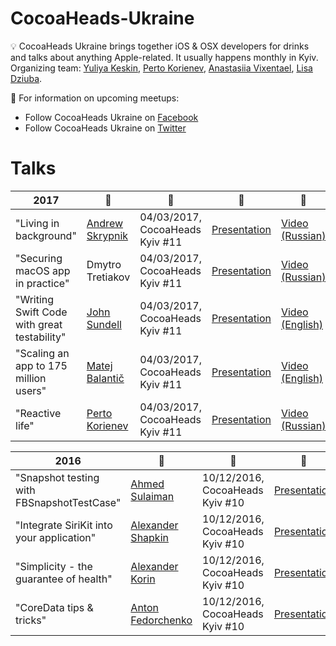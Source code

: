 # CocoaHeads-Ukraine

:bulb: CocoaHeads Ukraine brings together iOS & OSX developers for drinks and talks about anything Apple-related. It usually happens monthly in Kyiv. Organizing team: [Yuliya Keskin](https://www.facebook.com/yuliya.keskin), [Perto Korienev](https://www.facebook.com/soxjke), [Anastasiia Vixentael](https://www.facebook.com/messages/t/vixxentael), [Lisa Dziuba](https://twitter.com/LisaDziuba). 

🎤 For information on upcoming meetups:
* Follow CocoaHeads Ukraine on [Facebook](https://www.facebook.com/CocoaHeadsUkraine/)
* Follow CocoaHeads Ukraine on [Twitter](https://twitter.com/CocoaHeadsUA) 

# Talks 

| 2017  | :santa: |  :date: | :pencil: | :movie_camera: |
|-------------------------------------------------------------------|-----------------------------------------------|------------------------------------------------|---------------------------------|---------------------------------|
|  "Living in background" | [Andrew Skrypnik](https://www.facebook.com/AnarH93?fref=ts) | 04/03/2017,  CocoaHeads Kyiv #11 | [Presentation](https://speakerdeck.com/anarh93/cocoaheadsukraine-2017) | [Video (Russian)](https://youtu.be/5Q2-B0CAqK4)
|  "Securing macOS app in practice" | Dmytro Tretiakov | 04/03/2017,  CocoaHeads Kyiv #11 | [Presentation](https://speakerdeck.com/cocoaheadsukraine/securing-macos-app-in-practice-by-dmytro-tretiakov) | [Video (Russian)](https://youtu.be/IYtPIVvKAuU)
| "Writing Swift Code with great testability" | [John Sundell](https://twitter.com/johnsundell) | 04/03/2017,  CocoaHeads Kyiv #11 | [Presentation](https://www.slideshare.net/JohnSundell/writing-swift-code-with-great-testability) | [Video (English)](https://youtu.be/HHEp4mcLXfk)
| "Scaling an app to 175 million users" | [Matej Balantič](https://twitter.com/skavt) | 04/03/2017,  CocoaHeads Kyiv #11 | [Presentation](https://speakerdeck.com/matejbalantic/scaling-an-app-to-175-million-users) | [Video (English)](https://youtu.be/EOr7b62lR3I)
| "Reactive life" | [Perto Korienev](https://www.facebook.com/soxjke) | 04/03/2017,  CocoaHeads Kyiv #11 | [Presentation](https://speakerdeck.com/cocoaheadsukraine/recative-life-by-perto-korienev) | [Video (Russian)](https://youtu.be/WXr3cN-xTZg)


| 2016  | :santa: |  :date: | :pencil: | :movie_camera: |
|-------------------------------------------------------------------|-----------------------------------------------|------------------------------------------------|---------------------------------|---------------------------------|
|  "Snapshot testing with FBSnapshotTestCase" | [Ahmed Sulaiman](https://twitter.com/ahmed_sulajman) | 10/12/2016,  CocoaHeads Kyiv #10 | [Presentation](https://speakerdeck.com/cocoaheadsukraine/snapshot-testing-with-fbsnapshottestcase-by-ahmed-sulaiman) | :stuck_out_tongue: 
|  "Integrate SiriKit into your application" | [Alexander Shapkin](https://www.facebook.com/profile.php?id=100002038601070)| 10/12/2016,  CocoaHeads Kyiv #10 | [Presentation](https://speakerdeck.com/cocoaheadsukraine/integrate-sirikit-into-your-application-by-alexander-shapkin)| :stuck_out_tongue:
| "Simplicity - the guarantee of health" | [Alexander Korin](https://www.facebook.com/oleksa.korin) | 10/12/2016,  CocoaHeads Kyiv #10 | [Presentation](https://speakerdeck.com/cocoaheadsukraine/simplicity-the-guarantee-of-health-by-alexander-korin)| :stuck_out_tongue:
| "CoreData tips & tricks" | [Anton Fedorchenko](https://www.facebook.com/anton.fedorchenko.90) | 10/12/2016,  CocoaHeads Kyiv #10 | [Presentation](https://speakerdeck.com/cocoaheadsukraine/coredata-tips-and-tricks-by-anton-fedorchenko) |:stuck_out_tongue:


